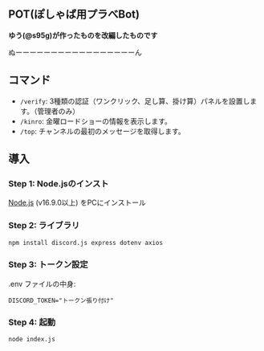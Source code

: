 ## POT(ぽしゃば用プラべBot)
**ゆう(@s95g)が作ったものを改編したものです**

ぬーーーーーーーーーーーーーーーーーん


## コマンド

*   `/verify`: 3種類の認証（ワンクリック、足し算、掛け算）パネルを設置します。（管理者のみ）
*   `/kinro`: 金曜ロードショーの情報を表示します。
*   `/top`: チャンネルの最初のメッセージを取得します。

## 導入

### Step 1: Node.jsのインスト

 [Node.js](https://nodejs.org/) (v16.9.0以上) をPCにインストール

### Step 2: ライブラリ

```bash
npm install discord.js express dotenv axios
```

### Step 3: トークン設定

.env ファイルの中身:
```
DISCORD_TOKEN="トークン張り付け"
```

### Step 4: 起動

```bash
node index.js
```
